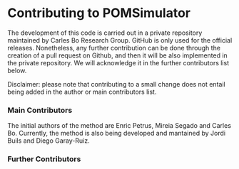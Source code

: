 Contributing to POMSimulator
==============================

The development of this code is carried out in a private repository maintained by 
Carles Bo Research Group. GitHub is only used for the official releases. Nonetheless, 
any further contribution can be done through the creation of a pull request on Github, 
and then it will be also implemented in the private repository. We will acknowledge it 
in the further contributors list below. 

Disclaimer: please note that contributing to a small change does not entail being 
added in the author or main contributors list.

### Main Contributors


The initial authors of the method are Enric Petrus, Mireia Segado and Carles Bo. Currently, the method is also being developed and mantained by Jordi Buils and Diego Garay-Ruiz.

### Further Contributors

